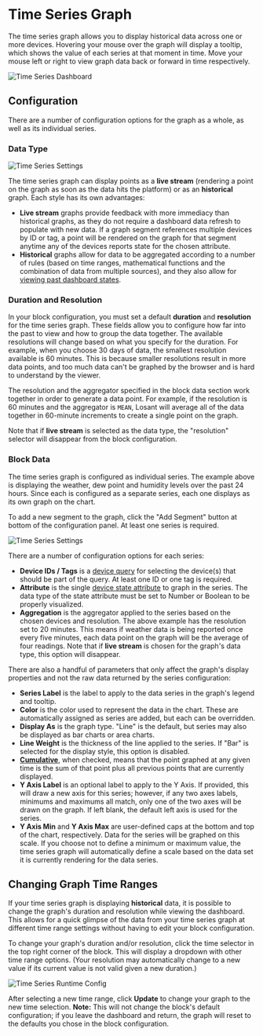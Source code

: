 # Time Series Graph

The time series graph allows you to display historical data across one or more devices. Hovering your mouse over the graph will display a tooltip, which shows the value of each series at that moment in time. Move your mouse left or right to view graph data back or forward in time respectively.

![Time Series Dashboard](/images/dashboards/time-series-dashboard.png "Time Series Dashboard")

## Configuration

There are a number of configuration options for the graph as a whole, as well as its individual series.


### Data Type

![Time Series Settings](/images/dashboards/time-series-settings.png "Time Series Settings")

The time series graph can display points as a **live stream** (rendering a point on the graph as soon as the data hits the platform) or as an **historical** graph. Each style has its own advantages:

*   **Live stream** graphs provide feedback with more immediacy than historical graphs, as they do not require a dashboard data refresh to populate with new data. If a graph segment references multiple devices by ID or tag, a point will be rendered on the graph for that segment anytime any of the devices reports state for the chosen attribute.
*   **Historical** graphs allow for data to be aggregated according to a number of rules (based on time ranges, mathematical functions and the combination of data from multiple sources), and they also allow for [viewing past dashboard states](/dashboards/overview/#viewing-past-dashboard-states).

### Duration and Resolution

In your block configuration, you must set a default **duration** and **resolution** for the time series graph. These fields allow you to configure how far into the past to view and how to group the data together. The available resolutions will change based on what you specify for the duration. For example, when you choose 30 days of data, the smallest resolution available is 60 minutes. This is because smaller resolutions result in more data points, and too much data can't be graphed by the browser and is hard to understand by the viewer.

The resolution and the aggregator specified in the block data section work together in order to generate a data point. For example, if the resolution is 60 minutes and the aggregator is `MEAN`, Losant will average all of the data together in 60-minute increments to create a single point on the graph.

Note that if **live stream** is selected as the data type, the "resolution" selector will disappear from the block configuration.

### Block Data

The time series graph is configured as individual series. The example above is displaying the weather, dew point and humidity levels over the past 24 hours. Since each is configured as a separate series, each one displays as its own graph on the chart.

To add a new segment to the graph, click the "Add Segment" button at bottom of the configuration panel. At least one series is required.

![Time Series Settings](/images/dashboards/time-series-settings-tags.png "Time Series Settings")

There are a number of configuration options for each series:

*   **Device IDs / Tags** is a [device query](/devices/device-queries/) for selecting the device(s) that should be part of the query. At least one ID or one tag is required.
*   **Attribute** is the single [device state attribute](/devices/state/) to graph in the series. The data type of the state attribute must be set to Number or Boolean to be properly visualized.
*   **Aggregation** is the aggregator applied to the series based on the chosen devices and resolution. The above example has the resolution set to 20 minutes. This means if weather data is being reported once every five minutes, each data point on the graph will be the average of four readings. Note that if **live stream** is chosen for the graph's data type, this option will disappear.

There are also a handful of parameters that only affect the graph's display properties and not the raw data returned by the series configuration:

*   **Series Label** is the label to apply to the data series in the graph's legend and tooltip.
*   **Color** is the color used to represent the data in the chart. These are automatically assigned as series are added, but each can be overridden.
*   **Display As** is the graph type. "Line" is the default, but series may also be displayed as bar charts or area charts.
*   **Line Weight** is the thickness of the line applied to the series. If "Bar" is selected for the display style, this option is disabled.
*   <strong><a href="https://www.mathsisfun.com/data/cumulative-tables-graphs.html" target="\_blank">Cumulative</a></strong>, when checked, means that the point graphed at any given time is the sum of that point plus all previous points that are currently displayed.
*  **Y Axis Label** is an optional label to apply to the Y Axis. If provided, this will draw a new axis for this series; however, if any two axes labels, minimums and maximums all match, only one of the two axes will be drawn on the graph. If left blank, the default left axis is used for the series.
*  **Y Axis Min** and **Y Axis Max** are user-defined caps at the bottom and top of the chart, respectively. Data for the series will be graphed on this scale. If you choose not to define a minimum or maximum value, the time series graph will automatically define a scale based on the data set it is currently rendering for the data series.

## Changing Graph Time Ranges

If your time series graph is displaying **historical** data, it is possible to change the graph's duration and resolution while viewing the dashboard. This allows for a quick glimpse of the data from your time series graph at different time range settings without having to edit your block configuration.

To change your graph's duration and/or resolution, click the time selector in the top right corner of the block. This will display a dropdown with other time range options. (Your resolution may automatically change to a new value if its current value is not valid given a new duration.)

![Time Series Runtime Config](/images/dashboards/time-series-graph-runtime-config.png "Time Series Runtime Config")

After selecting a new time range, click **Update** to change your graph to the new time selection. **Note:** This will not change the block's default configuration; if you leave the dashboard and return, the graph will reset to the defaults you chose in the block configuration.
